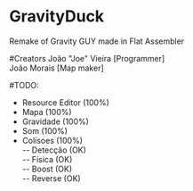# GravityDuck

Remake of Gravity GUY made in Flat Assembler 

#Creators
João "Joe" Vieira  [Programmer]<br />
João Morais [Map maker] <br />

#TODO:
- Resource Editor (100%)
- Mapa (100%)
- Gravidade (100%)
- Som (100%)
- Colisoes (100%)<br />
-- Detecção (OK)<br />
-- Física (OK)<br />
-- Boost (OK)<br />
-- Reverse (OK)<br />

